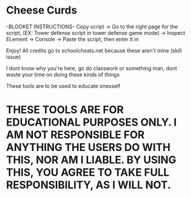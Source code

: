 # Cheese Curds

-BLOOKET INSTRUCTIONS-
Copy script -> Go to the right page for the script, (EX: Tower defense script in tower defense game mode) -> Inspect ELement -> Console -> Paste the script, then enter it in

Enjoy! All credits go to schoolcheats.net because these aren't mine (skill issue) 

I dont know why you're here, go do classwork or something man, dont waste your time on doing these kinds of things

These tools are to be used to educate onesself
# THESE TOOLS ARE FOR EDUCATIONAL PURPOSES ONLY. I AM NOT RESPONSIBLE FOR ANYTHING THE USERS DO WITH THIS, NOR AM I LIABLE. BY USING THIS, YOU AGREE TO TAKE FULL RESPONSIBILITY, AS I WILL NOT.
